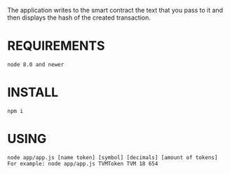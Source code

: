 The application writes to the smart contract the text that you pass to it and then displays the hash of the created transaction.

# REQUIREMENTS
    node 8.0 and newer

# INSTALL
    npm i

# USING
    node app/app.js [name token] [symbol] [decimals] [amount of tokens]
    For example: node app/app.js TVMToken TVM 18 654

